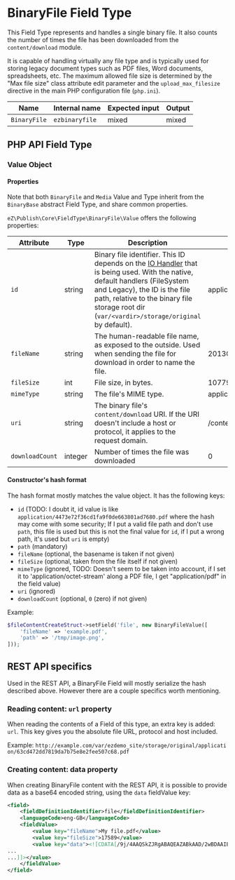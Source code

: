 # BinaryFile Field Type

This Field Type represents and handles a single binary file. It also counts the number of times the file has been downloaded from the `content/download` module.

It is capable of handling virtually any file type and is typically used for storing legacy document types such as PDF files, Word documents, spreadsheets, etc. The maximum allowed file size is determined by the "Max file size" class attribute edit parameter and the `upload_max_filesize` directive in the main PHP configuration file (`php.ini`).

| Name         | Internal name  | Expected input | Output  |
|--------------|----------------|----------------|---------|
| `BinaryFile` | `ezbinaryfile` | mixed        | mixed |

## PHP API Field Type

### Value Object

#### Properties

Note that both `BinaryFile` and `Media` Value and Type inherit from the `BinaryBase` abstract Field Type, and share common properties.

`eZ\Publish\Core\FieldType\BinaryFile\Value` offers the following properties:

|Attribute|Type|Description|Example|
|------|------|------|------|
|`id`|string|Binary file identifier. This ID depends on the [IO Handler](../../guide/clustering.md#dfs-io-handler) that is being used. With the native, default handlers (FileSystem and Legacy), the ID is the file path, relative to the binary file storage root dir (`var/<vardir>/storage/original` by default).|application/63cd472dd7.pdf|
|`fileName`|string|The human-readable file name, as exposed to the outside. Used when sending the file for download in order to name the file.|20130116_whitepaper.pdf|
|`fileSize`|int|File size, in bytes.|1077923|
|`mimeType`|string|The file's MIME type.|application/pdf|
|`uri`|string|The binary file's `content/download` URI. If the URI doesn't include a host or protocol, it applies to the request domain.|/content/download/210/2707|
|`downloadCount`|integer|Number of times the file was downloaded|0|

#### Constructor's hash format

The hash format mostly matches the value object. It has the following keys:

- `id` (TODO: I doubt it, id value is like `application/4473e72f36cd1fa9f0de663801ad7680.pdf` where the hash may come with some security; If I put a valid file path and don't use `path`, this file is used but this is not the final value for `id`, if I put a wrong path, it's used but `uri` is empty)
- `path` (mandatory)
- `fileName` (optional, the basename is taken if not given)
- `fileSize` (optional, taken from the file itself if not given)
- `mimeType` (ignored, TODO: Doesn't seem to be taken into account, if I set it to 'application/octet-stream' along a PDF file, I get "application/pdf" in the field value)
- `uri` (ignored)
- `downloadCount` (optional, `0` (zero) if not given)

Example:

```php
$fileContentCreateStruct->setField('file', new BinaryFileValue([
    'fileName' => 'example.pdf',
    'path' => '/tmp/image.png',
]));
```

## REST API specifics

Used in the REST API, a BinaryFile Field will mostly serialize the hash described above. However there are a couple specifics worth mentioning.

### Reading content: `url` property

When reading the contents of a Field of this type, an extra key is added: `url`. This key gives you the absolute file URL, protocol and host included.

Example: `http://example.com/var/ezdemo_site/storage/original/application/63cd472dd7819da7b75e8e2fee507c68.pdf`

### Creating content: data property

When creating BinaryFile content with the REST API, it is possible to provide data as a base64 encoded string, using the `data` fieldValue key:

``` xml
<field>
    <fieldDefinitionIdentifier>file</fieldDefinitionIdentifier>
    <languageCode>eng-GB</languageCode>
    <fieldValue>
        <value key="fileName">My file.pdf</value>
        <value key="fileSize">17589</value>
        <value key="data"><![CDATA[/9j/4AAQSkZJRgABAQEAZABkAAD/2wBDAAIBAQIBAQICAgICAgICAwUDAwMDAwYEBAMFBwYHBwcG
...
...]]></value>
    </fieldValue>
</field>
```
